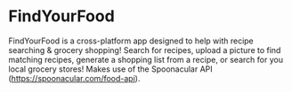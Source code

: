 # FindYourFood
FindYourFood is a cross-platform app designed to help with recipe searching & grocery shopping! Search for recipes, upload a picture to find matching recipes, generate a shopping list from a recipe, or search for you local grocery stores! Makes use of the Spoonacular API (https://spoonacular.com/food-api). 

